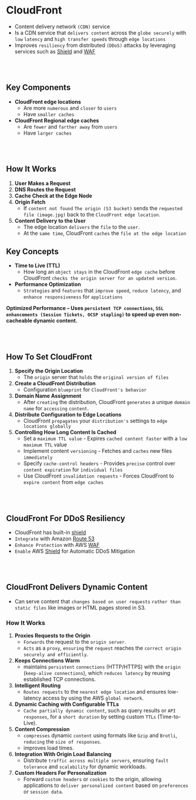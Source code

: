 # CloudFront

* Content delivery network `(CDN)` service
* Is a CDN service that `delivers content` across the `globe securely` with `low` `latency` and `high transfer speeds` through `edge locations`
* Improves `resiliency` from distributed `(DDoS)` attacks by leveraging services such as [Shield]() and [WAF]()

<br><br>

## Key Components
* **CloudFront edge locations**
    * Are more `numerous` and `closer` to `users`
    * Have `smaller caches`
* **CloudFront Regional edge caches**
    * Are `fewer` and `farther away` from `users`
    * Have `larger caches`
    
<br><br>

## How It Works
1. **User Makes a Request**
2. **DNS Routes the Request**
3. **Cache Check at the Edge Node**
4. **Origin Fetch**
    * If `content not found` `The origin (S3 bucket)` sends the `requested file (image.jpg)` back to the `CloudFront edge location`.
5. **Content Delivery to the User**
    * The edge location `delivers` the `file` to the `user`.
    * At the `same time`, CloudFront `caches` the `file at the edge location`

## Key Concepts
* **Time to Live (TTL)**
    * How long an `object stays` in the CloudFront `edge cache` before CloudFront `checks the origin server for an updated version`.
* **Performance Optimization**
    * `Strategies` and `features` that `improve speed`, `reduce latency`, and `enhance responsiveness` for `applications`

**Optimized Performance – Uses `persistent TCP connections`, `SSL enhancements (Session Tickets, OCSP stapling)` to speed up even non-cacheable dynamic content.**

<br><br>

## How To Set CloudFront
1. **Specify the Origin Location**
    * The `origin` server that `holds` the `original version of files`
2. **Create a CloudFront Distribution**
    * Configuration `blueprint` for `CloudFront's behavior`
3. **Domain Name Assignment**
    * After `creating` the distribution, CloudFront `generates` a unique `domain name` for `accessing` `content`.
4. **Distribute Configuration to Edge Locations**
    * CloudFront `propagates` your `distribution's` settings to `edge locations globally`
5. **Controlling How Long Content Is Cached**
    * Set a `maximum TTL value` - Expires `cached content faster` with a `low maximum TTL` value
    * Implement content `versioning` - Fetches and `caches` new files `immediately`
    * Specify `cache-control headers` - Provides `precise` control over `content expiration` for `individual files`
    * Use CloudFront `invalidation requests` - Forces CloudFront to `expire content` from `edge caches`

<br><br>

## CloudFront For DDoS Resiliency
* CloudFront has built-in [shield]()
* `Integrate` with Amazon [Route 53]()
* `Enhance Protection` with AWS [WAF]()
* `Enable` AWS [Shield]() for Automatic DDoS Mitigation

<br><br>

## CloudFront Delivers Dynamic Content
* Can serve content that `changes based on user requests` `rather than static files` like images or HTML pages stored in S3.

### How It Works
1. **Proxies Requests to the Origin**
    * `Forwards` the request to the `origin server`.
    * `Acts` as a `proxy`, `ensuring` the `request` reaches the `correct origin securely and efficiently`.
2. **Keeps Connections Warm**
    * maintains `persistent` `connections` (HTTP/HTTPS) with the `origin` (`keep-alive connections`), which `reduces latency` by reusing established TCP connections.
3. **Intelligent Routing**
    * `Routes requests` to the `nearest edge location` and ensures low-latency access by using the AWS `global network`.
4. **Dynamic Caching with Configurable TTLs**
    * `Cache partially dynamic content`, such as query results or `API responses`, for a `short duration` by setting custom `TTLs` (Time-to-Live).
5. **Content Compression**
    * `compresses` dynamic `content` using formats like `Gzip` and `Brotli`, `reducing` the `size of responses`.
    * improves load times.
6. **Integration With Origin Load Balancing**
    * Distribute `traffic across multiple servers`, ensuring `fault tolerance` and `scalability` for dynamic workloads.
7. **Custom Headers For Personalization**
    * Forward `custom headers` or `cookies` to the origin, allowing applications to `deliver personalized content` based on `preferences` or `session data`.